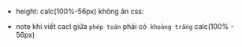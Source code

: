 + height: calc(100%-56px) không ăn css:
- note khi viết cacl giữa `phép toán` phải có` khoảng trắng` calc(100% - 56px)